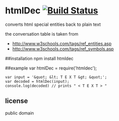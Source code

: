 # htmlDec [![Build Status](https://secure.travis-ci.org/Bonuspunkt/htmldec.png)](http://travis-ci.org/Bonuspunkt/htmldec)
converts html special entities back to plain text

the conversation table is taken from

- http://www.w3schools.com/tags/ref_entities.asp
- http://www.w3schools.com/tags/ref_symbols.asp

##installation
    npm install htmldec

##example
    var htmlDec = require('htmldec');

    var input = '&quot; &lt; T E X T &gt; &quot;';
    var decoded = htmlDec(input);
    console.log(decoded) // prints " < T E X T > "

## license
public domain